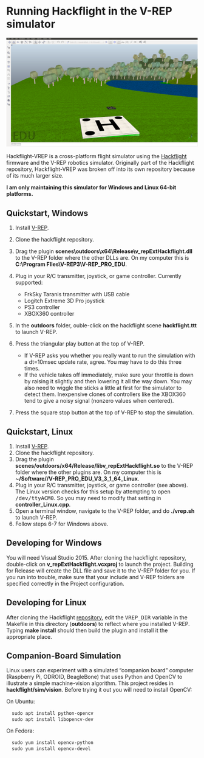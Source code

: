 # Running Hackflight in the V-REP simulator

<img src="hackflight.png">

Hackflight-VREP is a cross-platform flight simulator using the 
[Hackflight](https://github.com/simondlevy/Hackflight) firmware and the
V-REP robotics simulator.  Originally part of the Hackflight repository,
Hackflight-VREP was broken off into its own repository because of its much
larger size.

<b>I am only maintaining this simulator for Windows and Linux 64-bit platforms.</b>

## Quickstart, Windows

1. Install <a href="http://www.coppeliarobotics.com/downloads.html">V-REP</a>.
2. Clone the hackflight repository.
3. Drag the plugin <b>scenes\outdoors\x64\Release\v_repExtHackflight.dll</b>
to the V-REP folder where the other DLLs are. On my computer this is
<b>C:\Program FIles\V-REP3\V-REP_PRO_EDU</b>.
4. Plug in your R/C transmitter, joystick, or game controller. Currently supported:

    * FrkSky Taranis transmitter with USB cable
    * Logitch Extreme 3D Pro joystick
    * PS3 controller
    * XBOX360 controller

5. In the <b>outdoors</b> folder, ouble-click on the hackflight scene <b>hackflight.ttt</b> 
to launch V-REP.
6. Press the triangular play button at the top of V-REP.
    * If V-REP asks you whether you really want to run the simulation with a dt=10msec
update rate, agree.  You may have to do this three times.
    * If the vehicle takes off immediately, make sure your throttle is down by
raising it slightly and then lowering it all the way down.  You may also need to wiggle
the sticks a little at first for the simulator to detect them.  Inexpensive clones of 
controllers like the XBOX360 tend to give a noisy signal (nonzero values when
centered).
7. Press the square stop button at the top of V-REP to stop the simulation.


## Quickstart, Linux

1. Install <a href="http://www.coppeliarobotics.com/downloads.html">V-REP</a>.
2. Clone the hackflight repository.
3. Drag the plugin <b>scenes/outdoors/x64/Release/libv_repExtHackflight.so</b>
to the V-REP folder where the other plugins are. On my computer this is
<b>~/Software//V-REP_PRO_EDU_V3_3_1_64_Linux</b>.
4. Plug in your R/C transmitter, joystick, or game controller (see above).  
The Linux version checks for this setup by attempting to open <tt>/dev/ttyACM0</tt>.  So you may need
to modify that setting in <b>controller_Linux.cpp</b>.
5. Open a terminal window, navigate to the V-REP folder, and do <b>./vrep.sh</b> to launch V-REP.
6. Follow steps 6-7 for Windows above.

## Developing for Windows

You will need Visual Studio 2015.  After cloning the hackflight repository,
double-click on <b>v_repExtHackflight.vcxproj</b> to launch the project.
Building for Release will create the DLL file and save it to the V-REP folder for you.
If you run into trouble, make sure that your include and V-REP folders are specified
correctly in the Project configuration.

## Developing for Linux

After cloning the Hackflight <a href="https://github.com/simdlevy/Hackflight">repository</a>, 
edit the <tt>VREP\_DIR</tt> variable in the Makefile in this directory
(<b>outdoors</b>) to reflect where you installed V-REP.  Typing <b>make
install</b> should then build the plugin and install it the appropriate place.

## Companion-Board Simulation

Linux users can experiment with a simulated &ldquo;companion board&rdquo; computer
(Raspberry Pi, ODROID, BeagleBone) that uses Python and OpenCV to illustrate a 
simple machine-vision algorithm.  This project resides in <b>hackflight/sim/vision</b>.
Before trying it out you will need to install OpenCV:  

On Ubuntu:
```
  sudo apt install python-opencv
  sudo apt install libopencv-dev
```


On Fedora:

```
  sudo yum install opencv-python
  sudo yum install opencv-devel
```


